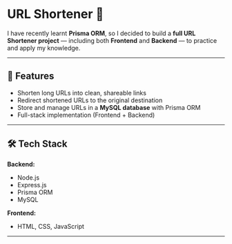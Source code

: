 # URL Shortener 🚀

I have recently learnt **Prisma ORM**, so I decided to build a **full URL Shortener project** — including both **Frontend** and **Backend** — to practice and apply my knowledge.

---

## 🔗 Features
- Shorten long URLs into clean, shareable links  
- Redirect shortened URLs to the original destination  
- Store and manage URLs in a **MySQL database** with Prisma ORM  
- Full-stack implementation (Frontend + Backend)  

---

## 🛠️ Tech Stack
**Backend:**
- Node.js
- Express.js
- Prisma ORM
- MySQL

**Frontend:**
- HTML, CSS, JavaScript  
---
